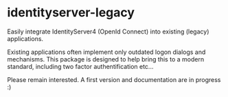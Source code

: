 # identityserver-legacy

Easily integrate IdentityServer4 (OpenId Connect) into existing (legacy) applications.

Existing applications often implement only outdated logon dialogs and mechanisms. This package is designed to help bring this to a modern standard, including two factor authentification etc...

Please remain interested.
A first version and documentation are in progress :)
